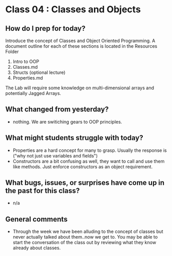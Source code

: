 # Class 04 : Classes and Objects

## How do I prep for today?
Introduce the concept of Classes and Object Oriented Programming.
A document outline for each of these sections is located in the Resources Folder
1. Intro to OOP
1. Classes.md
1. Structs (optional lecture)
1. Properties.md

The Lab will require some knowledge on multi-dimensional arrays and potentially Jagged Arrays. 

## What changed from yesterday? 
- nothing. We are switiching gears to OOP principles. 

## What might students struggle with today? 
- Properties are a hard concept for many to grasp. Usually the response is ("why not just use variables and fields") 
- Constructors are a bit confusing as well, they want to call and use them like methods. Just enforce constructors as an object requirement. 

## What bugs, issues, or surprises have come up in the past for this class?
- n/a

## General comments
- Through the week we have been alluding to the concept of classes but never actually talked about them..now we get to. 
You may be able to start the conversation of the class out by reviewing what they know already about classes.
